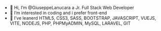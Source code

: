 - 👋 Hi, I’m @GiuseppeLanucara a Jr. Full Stack Web Developer
- 👀 I’m interested in coding and i prefer front-end
- 🌱 I’ve leanerd HTML5, CSS3, SASS, BOOTSTRAP, JAVASCRIPT, VUEJS, VITE, NODEJS, PHP, PHPMyADMIN, MySQL, LARAVEL, GIT

<!---
GiuseppeLanucara/GiuseppeLanucara is a ✨ special ✨ repository because its `README.md` (this file) appears on your GitHub profile.
You can click the Preview link to take a look at your changes.
--->
